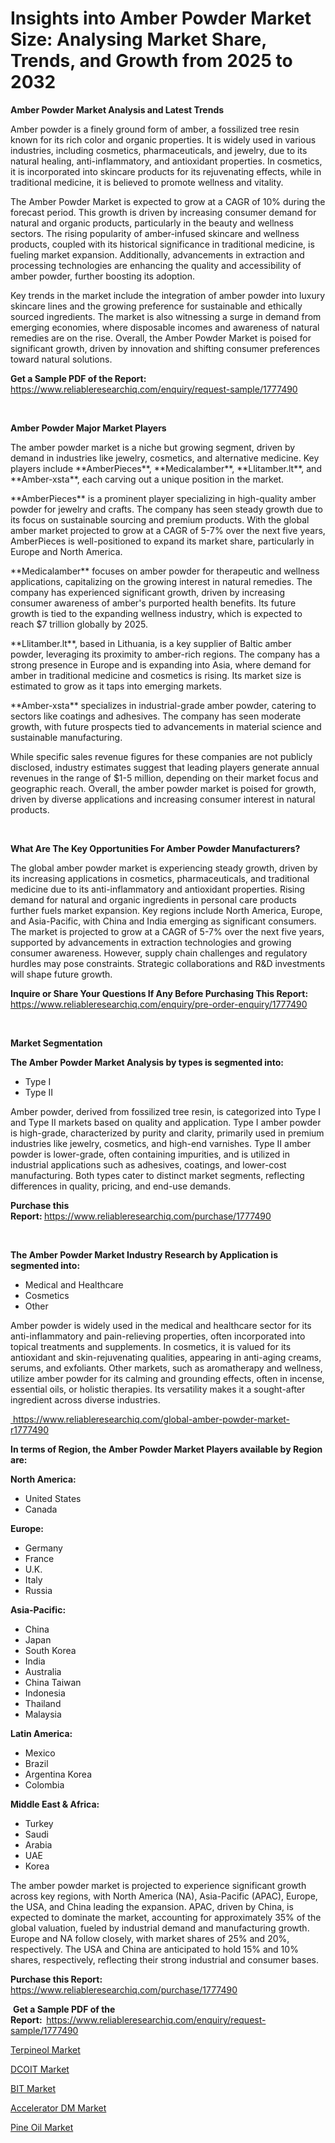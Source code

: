 <p><h1>Insights into Amber Powder Market Size: Analysing Market Share, Trends, and Growth from 2025 to 2032</h1></p><p><strong>Amber Powder Market Analysis and Latest Trends</strong></p>
<p><p>Amber powder is a finely ground form of amber, a fossilized tree resin known for its rich color and organic properties. It is widely used in various industries, including cosmetics, pharmaceuticals, and jewelry, due to its natural healing, anti-inflammatory, and antioxidant properties. In cosmetics, it is incorporated into skincare products for its rejuvenating effects, while in traditional medicine, it is believed to promote wellness and vitality.</p><p>The Amber Powder Market is expected to grow at a CAGR of 10% during the forecast period. This growth is driven by increasing consumer demand for natural and organic products, particularly in the beauty and wellness sectors. The rising popularity of amber-infused skincare and wellness products, coupled with its historical significance in traditional medicine, is fueling market expansion. Additionally, advancements in extraction and processing technologies are enhancing the quality and accessibility of amber powder, further boosting its adoption.</p><p>Key trends in the market include the integration of amber powder into luxury skincare lines and the growing preference for sustainable and ethically sourced ingredients. The market is also witnessing a surge in demand from emerging economies, where disposable incomes and awareness of natural remedies are on the rise. Overall, the Amber Powder Market is poised for significant growth, driven by innovation and shifting consumer preferences toward natural solutions.</p></p>
<p><strong>Get a Sample PDF of the Report:&nbsp;</strong> <a href="https://www.reliableresearchiq.com/enquiry/request-sample/1777490?utm_campaign=1144&utm_medium=2&utm_source=Github&utm_content=ia&utm_term=26012025&utm_id=amber-powder">https://www.reliableresearchiq.com/enquiry/request-sample/1777490</a></p>
<p>&nbsp;</p>
<p><strong>Amber Powder Major Market Players</strong></p>
<p><p>The amber powder market is a niche but growing segment, driven by demand in industries like jewelry, cosmetics, and alternative medicine. Key players include **AmberPieces**, **Medicalamber**, **Llitamber.lt**, and **Amber-xsta**, each carving out a unique position in the market.</p><p>**AmberPieces** is a prominent player specializing in high-quality amber powder for jewelry and crafts. The company has seen steady growth due to its focus on sustainable sourcing and premium products. With the global amber market projected to grow at a CAGR of 5-7% over the next five years, AmberPieces is well-positioned to expand its market share, particularly in Europe and North America.</p><p>**Medicalamber** focuses on amber powder for therapeutic and wellness applications, capitalizing on the growing interest in natural remedies. The company has experienced significant growth, driven by increasing consumer awareness of amber's purported health benefits. Its future growth is tied to the expanding wellness industry, which is expected to reach $7 trillion globally by 2025.</p><p>**Llitamber.lt**, based in Lithuania, is a key supplier of Baltic amber powder, leveraging its proximity to amber-rich regions. The company has a strong presence in Europe and is expanding into Asia, where demand for amber in traditional medicine and cosmetics is rising. Its market size is estimated to grow as it taps into emerging markets.</p><p>**Amber-xsta** specializes in industrial-grade amber powder, catering to sectors like coatings and adhesives. The company has seen moderate growth, with future prospects tied to advancements in material science and sustainable manufacturing.</p><p>While specific sales revenue figures for these companies are not publicly disclosed, industry estimates suggest that leading players generate annual revenues in the range of $1-5 million, depending on their market focus and geographic reach. Overall, the amber powder market is poised for growth, driven by diverse applications and increasing consumer interest in natural products.</p></p>
<p>&nbsp;</p>
<p><strong>What Are The Key Opportunities For Amber Powder Manufacturers?</strong></p>
<p><p>The global amber powder market is experiencing steady growth, driven by its increasing applications in cosmetics, pharmaceuticals, and traditional medicine due to its anti-inflammatory and antioxidant properties. Rising demand for natural and organic ingredients in personal care products further fuels market expansion. Key regions include North America, Europe, and Asia-Pacific, with China and India emerging as significant consumers. The market is projected to grow at a CAGR of 5-7% over the next five years, supported by advancements in extraction technologies and growing consumer awareness. However, supply chain challenges and regulatory hurdles may pose constraints. Strategic collaborations and R&D investments will shape future growth.</p></p>
<p><strong>Inquire or Share Your Questions If Any Before Purchasing This Report:</strong> <a href="https://www.reliableresearchiq.com/enquiry/pre-order-enquiry/1777490?utm_campaign=1144&utm_medium=2&utm_source=Github&utm_content=ia&utm_term=26012025&utm_id=amber-powder">https://www.reliableresearchiq.com/enquiry/pre-order-enquiry/1777490</a></p>
<p>&nbsp;</p>
<p><strong>Market Segmentation</strong></p>
<p><strong>The Amber Powder Market Analysis by types is segmented into:</strong></p>
<p><ul><li>Type I</li><li>Type II</li></ul></p>
<p><p>Amber powder, derived from fossilized tree resin, is categorized into Type I and Type II markets based on quality and application. Type I amber powder is high-grade, characterized by purity and clarity, primarily used in premium industries like jewelry, cosmetics, and high-end varnishes. Type II amber powder is lower-grade, often containing impurities, and is utilized in industrial applications such as adhesives, coatings, and lower-cost manufacturing. Both types cater to distinct market segments, reflecting differences in quality, pricing, and end-use demands.</p></p>
<p><strong>Purchase this Report:&nbsp;</strong><a href="https://www.reliableresearchiq.com/purchase/1777490?utm_campaign=1144&utm_medium=2&utm_source=Github&utm_content=ia&utm_term=26012025&utm_id=amber-powder">https://www.reliableresearchiq.com/purchase/1777490</a></p>
<p>&nbsp;</p>
<p><strong>The Amber Powder Market Industry Research by Application is segmented into:</strong></p>
<p><ul><li>Medical and Healthcare</li><li>Cosmetics</li><li>Other</li></ul></p>
<p><p>Amber powder is widely used in the medical and healthcare sector for its anti-inflammatory and pain-relieving properties, often incorporated into topical treatments and supplements. In cosmetics, it is valued for its antioxidant and skin-rejuvenating qualities, appearing in anti-aging creams, serums, and exfoliants. Other markets, such as aromatherapy and wellness, utilize amber powder for its calming and grounding effects, often in incense, essential oils, or holistic therapies. Its versatility makes it a sought-after ingredient across diverse industries.</p></p>
<p><a href="https://www.reliableresearchiq.com/global-amber-powder-market-r1777490?utm_campaign=1144&utm_medium=2&utm_source=Github&utm_content=ia&utm_term=26012025&utm_id=amber-powder">&nbsp;https://www.reliableresearchiq.com/global-amber-powder-market-r1777490</a></p>
<p><strong>In terms of Region, the Amber Powder Market Players available by Region are:</strong></p>
<p>
    <p> <strong> North America: </strong>
        <ul>
            <li>United States</li>
            <li>Canada</li>
        </ul>
        </p> 
    <p> <strong> Europe: </strong>
        <ul>
            <li>Germany</li>
            <li>France</li>
            <li>U.K.</li>
            <li>Italy</li>
            <li>Russia</li>
        </ul>
        </p> 
    <p> <strong> Asia-Pacific: </strong>
        <ul>
            <li>China</li>
            <li>Japan</li>
            <li>South Korea</li>
            <li>India</li>
            <li>Australia</li>
            <li>China Taiwan</li>
            <li>Indonesia</li>
            <li>Thailand</li>
            <li>Malaysia</li>
        </ul>
        </p> 
    <p> <strong> Latin America: </strong>
        <ul>
            <li>Mexico</li>
            <li>Brazil</li>
            <li>Argentina Korea</li>
            <li>Colombia</li>
        </ul>
        </p> 
    <p> <strong> Middle East & Africa: </strong>
        <ul>
            <li>Turkey</li>
            <li>Saudi</li>
            <li>Arabia</li>
            <li>UAE</li>
            <li>Korea</li>
        </ul>
    </p>
    </p>
<p><p>The amber powder market is projected to experience significant growth across key regions, with North America (NA), Asia-Pacific (APAC), Europe, the USA, and China leading the expansion. APAC, driven by China, is expected to dominate the market, accounting for approximately 35% of the global valuation, fueled by industrial demand and manufacturing growth. Europe and NA follow closely, with market shares of 25% and 20%, respectively. The USA and China are anticipated to hold 15% and 10% shares, respectively, reflecting their strong industrial and consumer bases.</p></p>
<p><strong>Purchase this Report: </strong><a href="https://www.reliableresearchiq.com/purchase/1777490?utm_campaign=1144&utm_medium=2&utm_source=Github&utm_content=ia&utm_term=26012025&utm_id=amber-powder">https://www.reliableresearchiq.com/purchase/1777490</a></p>
<p>&nbsp;<strong>Get a Sample PDF of the Report:&nbsp;&nbsp;</strong><a href="https://www.reliableresearchiq.com/enquiry/request-sample/1777490?utm_campaign=1144&utm_medium=2&utm_source=Github&utm_content=ia&utm_term=26012025&utm_id=amber-powder">https://www.reliableresearchiq.com/enquiry/request-sample/1777490</a></p>
<p><strong></strong></p>
<p><p><a href="https://github.com/shewlisapsai/Market-Research-Report-List-1/blob/main/terpineol-market.md?utm_campaign=1144&utm_medium=2&utm_source=Github&utm_content=ia&utm_term=26012025&utm_id=amber-powder">Terpineol Market</a></p><p><a href="https://github.com/LilianFaulkner65/Market-Research-Report-List-1/blob/main/dcoit-market.md?utm_campaign=1144&utm_medium=2&utm_source=Github&utm_content=ia&utm_term=26012025&utm_id=amber-powder">DCOIT Market</a></p><p><a href="https://github.com/rileymgdorcas/Market-Research-Report-List-1/blob/main/bit-market.md?utm_campaign=1144&utm_medium=2&utm_source=Github&utm_content=ia&utm_term=26012025&utm_id=amber-powder">BIT Market</a></p><p><a href="https://github.com/SamiaChowdhury801/Market-Research-Report-List-1/blob/main/accelerator-dm-market.md?utm_campaign=1144&utm_medium=2&utm_source=Github&utm_content=ia&utm_term=26012025&utm_id=amber-powder">Accelerator DM Market</a></p><p><a href="https://github.com/AKSHATREPORTPRIME/Market-Research-Report-List-7/blob/main/pine-oil-market.md?utm_campaign=1144&utm_medium=2&utm_source=Github&utm_content=ia&utm_term=26012025&utm_id=amber-powder">Pine Oil Market</a></p></p>